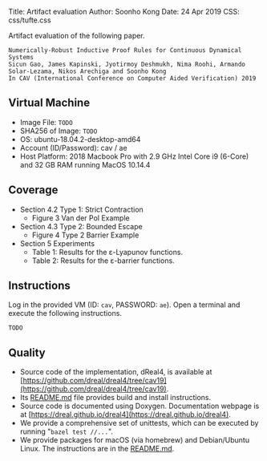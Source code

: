 Title:   Artifact evaluation
Author:  Soonho Kong
Date:    24 Apr 2019
CSS: css/tufte.css

Artifact evaluation of the following paper.

```
Numerically-Robust Inductive Proof Rules for Continuous Dynamical Systems
Sicun Gao, James Kapinski, Jyotirmoy Deshmukh, Nima Roohi, Armando Solar-Lezama, Nikos Arechiga and Soonho Kong
In CAV (International Conference on Computer Aided Verification) 2019
```

Virtual Machine
---------------

 - Image File: `TODO`
 - SHA256 of Image: `TODO`
 - OS: ubuntu-18.04.2-desktop-amd64
 - Account (ID/Password): cav / ae
 - Host Platform: 2018 Macbook Pro with 2.9 GHz Intel Core i9
   (6-Core) and 32 GB RAM running MacOS 10.14.4
   

Coverage
--------

 - Section 4.2 Type 1: Strict Contraction
    - Figure 3 Van der Pol Example
 - Section 4.3 Type 2: Bounded Escape
    - Figure 4 Type 2 Barrier Example
 - Section 5 Experiments
    - Table 1: Results for the ε-Lyapunov functions.
    - Table 2: Results for the ε-barrier functions.

Instructions
------------

Log in the provided VM (ID: `cav`, PASSWORD: `ae`). Open a terminal
and execute the following instructions.

`TODO`

Quality
-------

 - Source code of the implementation, dReal4, is available at
   [https://github.com/dreal/dreal4/tree/cav19](https://github.com/dreal/dreal4/tree/cav19).
 - Its
   [README.md](https://github.com/dreal/dreal4/blob/master/README.md)
   file provides build and install instructions.
 - Source code is documented using Doxygen. Documentation webpage is
   at
   [https://dreal.github.io/dreal4](https://dreal.github.io/dreal4).
 - We provide a comprehensive set of unittests, which can be executed by running
	"`bazel test //...`".
 - We provide packages for macOS (via homebrew) and Debian/Ubuntu
   Linux. The instructions are in the
   [README.md](https://github.com/dreal/dreal4/blob/master/README.md).
